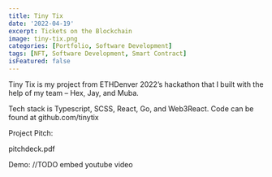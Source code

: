```yaml
---
title: Tiny Tix
date: '2022-04-19'
excerpt: Tickets on the Blockchain
image: tiny-tix.png
categories: [Portfolio, Software Development]
tags: [NFT, Software Development, Smart Contract]
isFeatured: false
---
```

Tiny Tix is my project from ETHDenver 2022’s hackathon that I built with the help of my team – Hex, Jay, and Muba.

Tech stack is Typescript, SCSS, React, Go, and Web3React. Code can be found at github.com/tinytix

Project Pitch:

pitchdeck.pdf

Demo:
//TODO embed youtube video